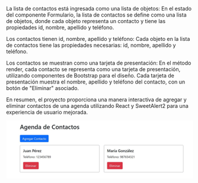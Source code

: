 La lista de contactos está ingresada como una lista de objetos:
En el estado del componente Formulario, la lista de contactos se define como una lista de objetos, donde cada objeto representa un contacto y tiene las propiedades id, nombre, apellido y teléfono.


Los contactos tienen id, nombre, apellido y teléfono:
Cada objeto en la lista de contactos tiene las propiedades necesarias: id, nombre, apellido y teléfono.


Los contactos se muestran como una tarjeta de presentación:
En el método render, cada contacto se representa como una tarjeta de presentación, utilizando componentes de Bootstrap para el diseño.
Cada tarjeta de presentación muestra el nombre, apellido y teléfono del contacto, con un botón de "Eliminar" asociado.

En resumen, el proyecto proporciona una manera interactiva de agregar y eliminar contactos de una agenda utilizando React y SweetAlert2 para una experiencia de usuario mejorada.


![Captura de Pantalla](https://github.com/bytesjotaeme/agenda_master/blob/main/preview0011.JPG)
